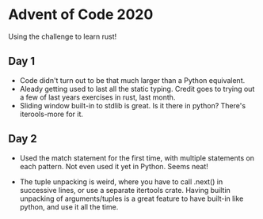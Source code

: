 # Advent of Code 2020

Using the challenge to learn rust!


## Day 1

- Code didn't turn out to be that much larger than a Python equivalent.
- Aleady getting used to last all the static typing. Credit goes to trying out a few of last years exercises in rust, last month.
- Sliding window built-in to stdlib is great. Is it there in python? There's iterools-more for it.


## Day 2
- Used the match statement for the first time, with multiple statements on each pattern. Not even used it yet in Python. Seems neat!

- The tuple unpacking is weird, where you have to call .next() in successive lines, or use a separate itertools crate. Having builtin unpacking of arguments/tuples is a great feature to have built-in like python, and use it all the time.

